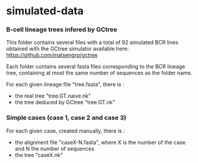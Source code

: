 # simulated-data

### B-cell lineage trees infered by GCtree

This folder contains several files with a total of 92 simulated BCR lines obtained with the
GCtree simulator available here: https://github.com/matsengrp/gctree

Each folder contains several fasta files corresponding to the BCR lineage tree, containing
at most the same number of sequences as the folder name.

For each given lineage file "tree.fasta", there is :
- the real tree "tree.GT.naive.nk"
- the tree deduced by GCtree "tree.GT.nk"

### Simple cases (case 1, case 2 and case 3)

For each given case, created manually, there is :
- the alignment file "caseX-N.fasta", where X is the number of the case and N the number of sequences
- the tree "caseX.nk"
